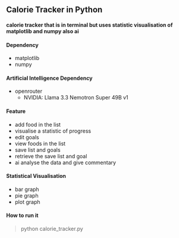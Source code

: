## Calorie Tracker in Python

#### calorie tracker that is in terminal but uses statistic visualisation of matplotlib and numpy also ai
 
#### Dependency

- matplotlib
- numpy

#### Artificial Intelligence Dependency

- openrouter
	- NVIDIA: Llama 3.3 Nemotron Super 49B v1

#### Feature

- add food in the list
- visualise a statistic of progress
- edit goals
- view foods in the list
- save list and goals
- retrieve the save list and goal
- ai analyse the data and give commentary

#### Statistical Visualisation 

- bar graph
- pie graph
- plot graph
 
#### How to run it

> python calorie_tracker.py
